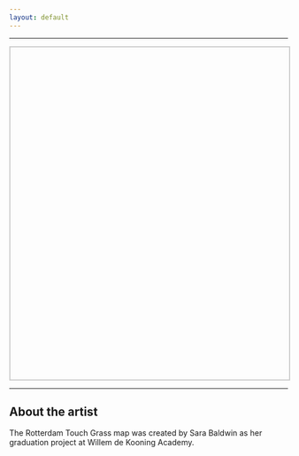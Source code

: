 ```yaml
---
layout: default
---
```


***

<div id="openseadragon" style="width: 100%; height: 600px; border: 2px solid #ccc;"></div>

<script src="https://cdnjs.cloudflare.com/ajax/libs/openseadragon/4.1.0/openseadragon.min.js"></script>
<link rel="stylesheet" href="https://cdnjs.cloudflare.com/ajax/libs/openseadragon/4.1.0/openseadragon.min.css" />

<script>
  OpenSeadragon({
    id: "openseadragon",
    prefixUrl: "https://cdnjs.cloudflare.com/ajax/libs/openseadragon/4.1.0/images/",
    tileSources: "/assets/deepzoom/rotterdam_map.dzi"
  });
</script>

***

## About the artist

The Rotterdam Touch Grass map was created by Sara Baldwin as her graduation project at Willem de Kooning Academy.
